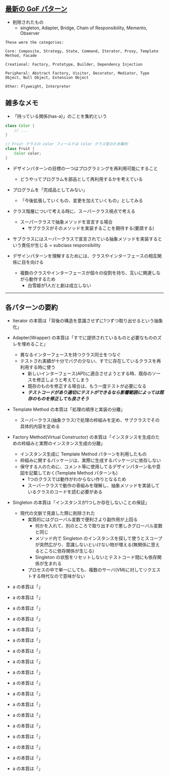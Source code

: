 ## [最新の GoF パターン](https://www.informit.com/articles/article.aspx?p=1404056)

- 削除されたもの
  - singleton, Adapter, Bridge, Chain of Responsibility, Memento, Observer

```
These were the categories:

Core: Composite, Strategy, State, Command, Iterator, Proxy, Template Method, Facade

Creational: Factory, Prototype, Builder, Dependency Injection

Peripheral: Abstract Factory, Visitor, Decorator, Mediator, Type Object, Null Object, Extension Object

Other: Flyweight, Interpreter
```

## 雑多なメモ

- 「持っている関係(has-a)」のことを集約という

```java
class Color {
	// ...
}

// Fruit クラスの color フィールドは Color クラス型のため集約
class Fruit {
	Color color;
}
```

- デザインパターンの目標の一つはプログラミングを再利用可能にすること
    - どうやってプログラムを部品として再利用するかを考えている

- プログラムを「完成品としてみない」
    - 「今後拡張していくもの、変更を加えていくもの」としてみる

- クラス階層について考える時に、スーパークラス視点で考える
  - スーパークラスで抽象メソッドを宣言する場合
    - サブクラスがそのメソッドを実装することを期待する(要請する)

- サブクラスにはスーパークラスで宣言されている抽象メソッドを実装するという責任が生じる = subclass responsibility

- デザインパターンを理解するためには、クラスやインターフェースの相互関係に目を向ける
  - 複数のクラスやインターフェースが個々の役割を持ち、互いに関連しながら動作するため
    - 白雪姫が1人だと劇は成立しない

---
## 各パターンの要約

- Iterator の本質は「背後の構造を意識させずに1つずつ取り出せるという抽象化」

- Adapter(Wrapper) の本質は「すでに提供されているものと必要なもののズレを埋めること」
  - 異なるインターフェースを持つクラス同士をつなぐ
  - テストされ実績が十分でバグの少ない、すでに存在しているクラスを再利用する時に使う
    - 新しいインターフェース(API)に適合させようとする時、既存のソースを修正しようと考えてしまう
    - 既存のものを修正する場合は、もう一度テストが必要になる
    - ***テストコードがあり適切にテストができるなら影響範囲によっては既存のものを修正しても良さそう***

- Template Method の本質は「処理の順序と実装の分離」
  - スーパークラス(抽象クラス)で処理の枠組みを定め、サブクラスでその具体的内容を定める

- Factory Method(Virtual Constructor) の本質は「インスタンスを生成のための枠組みと実際のインスタンス生成の分離」
  - インスタンス生成に Template Method パターンを利用したもの
  - 枠組みに関するパッケージは、実際に生成するパッケージに依存しない
  - 保守する人のために、コメント等に使用してるデザインパターン名や意図を記載しておく(Template Method パターンも)
    - 1つのクラスでは動作がわからない作りとなるため
    - スーパークラスで動作の骨組みを理解し、抽象メソッドを実装しているクラスのコードを読む必要がある

- Singleton の本質は「インスタンスが1つしか存在しないことの保証」
  - 現代の文脈で見直した際に削除された
    - 実質的にはグローバル変数で便利さより副作用が上回る
      - 何かを入れて、別のところで取り出すので悪しきグローバル変数と同じ
      - メソッド内で Singleton のインスタンスを探して使うとスコープが突然広がり、意識しないといけない物が増える(無関係に思えるところに依存関係が生じる)
      - Singleton の状態をリセットしないとテストコード間にも依存関係が生まれる
    - プロセスの中で単一にしても、複数のサーバ(VM)に対してリクエストする時代なので意味がない

- a の本質は「」
- a の本質は「」
- a の本質は「」
- a の本質は「」
- a の本質は「」
- a の本質は「」
- a の本質は「」
- a の本質は「」
- a の本質は「」
- a の本質は「」
- a の本質は「」
- a の本質は「」
- a の本質は「」
- a の本質は「」
- a の本質は「」
- a の本質は「」
- a の本質は「」
- a の本質は「」


